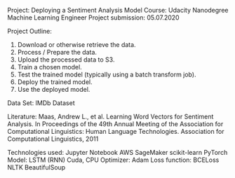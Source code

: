 Project: Deploying a Sentiment Analysis Model
Course: Udacity Nanodegree Machine Learning Engineer
Project submission: 05.07.2020

Project Outline:
1. Download or otherwise retrieve the data.
2. Process / Prepare the data.
3. Upload the processed data to S3.
4. Train a chosen model.
5. Test the trained model (typically using a batch transform job).
6. Deploy the trained model.
7. Use the deployed model.

Data Set: IMDb Dataset

Literature: Maas, Andrew L., et al. Learning Word Vectors for Sentiment Analysis. In Proceedings of the 49th Annual Meeting of the Association for Computational Linguistics: Human Language Technologies. Association for Computational Linguistics, 2011

Technologies used:
Jupyter Notebook
AWS SageMaker
scikit-learn
PyTorch
Model: LSTM (RNN)
Cuda, CPU
Optimizer: Adam
Loss function: BCELoss
NLTK
BeautifulSoup




